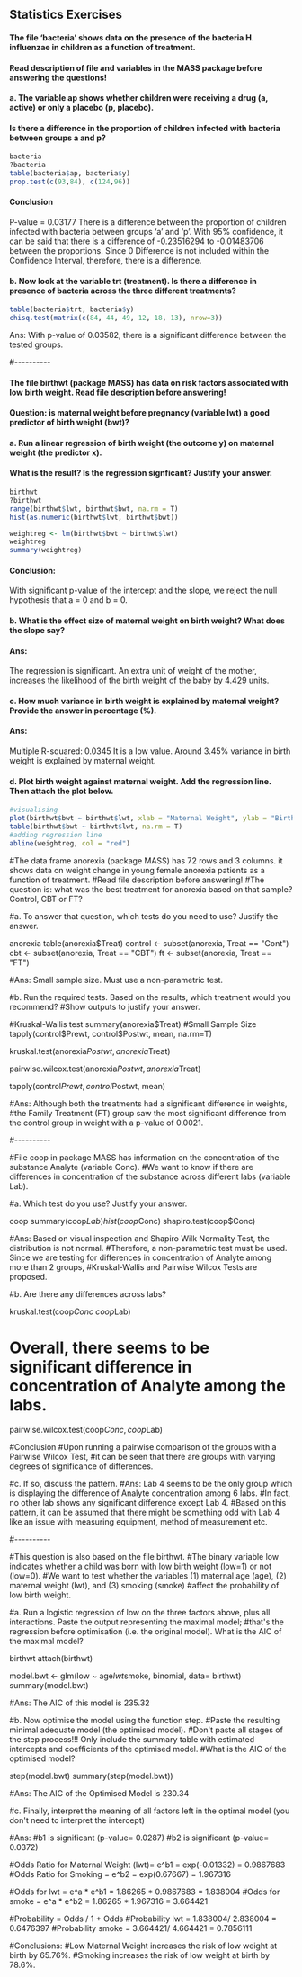 ## Statistics Exercises

#### The file ‘bacteria’ shows data on the presence of the bacteria H. influenzae in children as a function of treatment. 
#### Read description of file and variables in the MASS package before answering the questions!

#### a. The variable ap shows whether children were receiving a drug (a, active) or only a placebo (p, placebo). 
#### Is there a difference in the proportion of children infected with bacteria between groups a and p?

```r
bacteria
?bacteria
table(bacteria$ap, bacteria$y)
prop.test(c(93,84), c(124,96))
```

#### Conclusion
P-value = 0.03177
There is a difference between the proportion of children infected with bacteria between groups ‘a’ and ‘p’. With 95% confidence, it can be said that there is a difference of -0.23516294 to -0.01483706 between the proportions. Since 0 Difference is not included within the Confidence Interval, therefore, there is a difference.

#### b. Now look at the variable trt (treatment). Is there a difference in presence of bacteria across the three different treatments?

``` r
table(bacteria$trt, bacteria$y)
chisq.test(matrix(c(84, 44, 49, 12, 18, 13), nrow=3)) 
```

Ans: With p-value of 0.03582, there is a significant difference between the tested groups.

#----------

#### The file birthwt (package MASS) has data on risk factors associated with low birth weight. Read file description before answering!

#### Question: is maternal weight before pregnancy (variable lwt) a good predictor of birth weight (bwt)?
#### a.	Run a linear regression of birth weight (the outcome y) on maternal weight (the predictor x). 
#### What is the result? Is the regression signficant? Justify your answer.

```r
birthwt
?birthwt
range(birthwt$lwt, birthwt$bwt, na.rm = T)
hist(as.numeric(birthwt$lwt, birthwt$bwt))

weightreg <- lm(birthwt$bwt ~ birthwt$lwt)
weightreg
summary(weightreg)
```

#### Conclusion: 
With significant p-value of the intercept and the slope, 
we reject the null hypothesis that a = 0 and b = 0. 

#### b.	What is the effect size of maternal weight on birth weight? What does the slope say?

#### Ans: 
The regression is significant. An extra unit of weight of the mother, increases the likelihood of the birth weight of the baby by 4.429 units.

#### c.	How much variance in birth weight is explained by maternal weight? Provide the answer in percentage (%).

#### Ans: 
Multiple R-squared:  0.0345
It is a low value. Around 3.45% variance in birth weight is explained by maternal weight.

#### d. Plot birth weight against maternal weight. Add the regression line. Then attach the plot below.

```r
#visualising
plot(birthwt$bwt ~ birthwt$lwt, xlab = "Maternal Weight", ylab = "Birth Weight", pch = 4, breaks = seq(0, 300, 50))
table(birthwt$bwt ~ birthwt$lwt, na.rm = T)
#adding regression line
abline(weightreg, col = "red")
```


#The data frame anorexia (package MASS) has 72 rows and 3 columns. it shows data on weight change in young female anorexia patients as a function of treatment. 
#Read file description before answering!
#The question is: what was the best treatment for anorexia based on that sample? Control, CBT or FT?

#a.	To answer that question, which tests do you need to use? Justify the answer.

anorexia
table(anorexia$Treat)
control <- subset(anorexia, Treat == "Cont")
cbt <- subset(anorexia, Treat == "CBT")
ft <- subset(anorexia, Treat == "FT")

#Ans: Small sample size. Must use a non-parametric test.

#b. Run the required tests. Based on the results, which treatment would you recommend? 
#Show outputs to justify your answer.

#Kruskal-Wallis test
summary(anorexia$Treat) #Small Sample Size
tapply(control$Prewt, control$Postwt, mean, na.rm=T)

kruskal.test(anorexia$Postwt, anorexia$Treat)

pairwise.wilcox.test(anorexia$Postwt, anorexia$Treat)

tapply(control$Prewt, control$Postwt, mean)

#Ans: Although both the treatments had a significant difference in weights, 
#the Family Treatment (FT) group saw the most significant difference from the control group in weight with a p-value of 0.0021.

#----------

#File coop in package MASS has information on the concentration of the substance Analyte (variable Conc). 
#We want to know if there are differences in concentration of the substance across different labs (variable Lab).

#a. Which test do you use? Justify your answer.

coop
summary(coop$Lab)
hist(coop$Conc)
shapiro.test(coop$Conc)

#Ans: Based on visual inspection and Shapiro Wilk Normality Test, the distribution is not normal. 
#Therefore, a non-parametric test must be used. Since we are testing for differences in concentration of Analyte among more than 2 groups, 
#Kruskal-Wallis and Pairwise Wilcox Tests are proposed.

#b. Are there any differences across labs?

kruskal.test(coop$Conc ~ coop$Lab)

# Overall, there seems to be significant difference in concentration of Analyte among the labs.

pairwise.wilcox.test(coop$Conc, coop$Lab)

#Conclusion
#Upon running a pairwise comparison of the groups with a Pairwise Wilcox Test, 
#it can be seen that there are groups with varying degrees of significance of differences.

#c. If so, discuss the pattern.
#Ans: Lab 4 seems to be the only group which is displaying the difference of Analyte concentration among 6 labs. 
#In fact, no other lab shows any significant difference except Lab 4. 
#Based on this pattern, it can be assumed that there might be something odd with Lab 4 like an issue with measuring equipment, method of measurement etc. 

#----------

#This question is also based on the file birthwt. 
#The binary variable low indicates whether a child was born with low birth weight (low=1) or not (low=0).
#We want to test whether the variables (1) maternal age (age), (2) maternal weight (lwt), and (3) smoking (smoke) 
#affect the probability of low birth weight.

#a. Run a logistic regression of low on the three factors above, plus all interactions. Paste the output representing the maximal model; 
#that's the regression before optimisation (i.e. the original model). What is the AIC of the maximal model?

birthwt
attach(birthwt)

model.bwt <- glm(low ~ age*lwt*smoke, binomial, data= birthwt)
summary(model.bwt)

#Ans: The AIC of this model is 235.32

#b. Now optimise the model using the function step. 
#Paste the resulting minimal adequate model (the optimised model). 
#Don't paste all stages of the step process!!! Only include the summary table with estimated intercepts and coefficients of the optimised model. 
#What is the AIC of the optimised model?

step(model.bwt)
summary(step(model.bwt))

#Ans: The AIC of the Optimised Model is 230.34

#c. Finally, interpret the meaning of all factors left in the optimal model (you don't need to interpret the intercept)

#Ans:
#b1 is significant (p-value= 0.0287)
#b2 is significant (p-value= 0.0372)

#Odds Ratio for Maternal Weight (lwt)= e^b1 = exp(-0.01332) = 0.9867683
#Odds Ratio for Smoking = e^b2 = exp(0.67667) = 1.967316

#Odds for lwt = e^a * e^b1 = 1.86265 * 0.9867683 = 1.838004
#Odds for smoke = e^a * e^b2 = 1.86265 * 1.967316 = 3.664421

#Probability = Odds / 1 + Odds
#Probability lwt = 1.838004/ 2.838004 = 0.6476397
#Probability smoke = 3.664421/ 4.664421 = 0.7856111

#Conclusions:
#Low Maternal Weight increases the risk of low weight at birth by 65.76%.
#Smoking increases the risk of low weight at birth by 78.6%.


